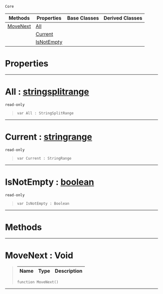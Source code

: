  `Core`

|Methods|Properties|Base Classes|Derived Classes|
|---|---|---|---|
|[ MoveNext](https://github.com/ZilchEngine/ZilchDocs/blob/master/code_reference/nada_base_types/stringsplitrange.markdown#movenext-void)|[ All](https://github.com/ZilchEngine/ZilchDocs/blob/master/code_reference/nada_base_types/stringsplitrange.markdown#all-zilch-engine-document)| | |
| |[ Current](https://github.com/ZilchEngine/ZilchDocs/blob/master/code_reference/nada_base_types/stringsplitrange.markdown#current-zilch-engine-docu)| | |
| |[ IsNotEmpty](https://github.com/ZilchEngine/ZilchDocs/blob/master/code_reference/nada_base_types/stringsplitrange.markdown#isnotempty-zilch-engine-d)| | |


 #  Properties


---  
 #  All : [stringsplitrange](https://github.com/ZilchEngine/ZilchDocs/blob/master/code_reference/nada_base_types/stringsplitrange.markdown)

 `read-only`

> 
> ``` lang=cpp, name=Nada
> var All : StringSplitRange


---  
 #  Current : [stringrange](https://github.com/ZilchEngine/ZilchDocs/blob/master/code_reference/nada_base_types/stringrange.markdown)

 `read-only`

> 
> ``` lang=cpp, name=Nada
> var Current : StringRange


---  
 #  IsNotEmpty : [boolean](https://github.com/ZilchEngine/ZilchDocs/blob/master/code_reference/nada_base_types/boolean.markdown)

 `read-only`

> 
> ``` lang=cpp, name=Nada
> var IsNotEmpty : Boolean


---  
 #  Methods


---  
 #  MoveNext : Void

> 
> |Name|Type|Description|
> |---|---|---|
> ``` lang=cpp, name=Nada
> function MoveNext()
> ``` 


---  
 

 